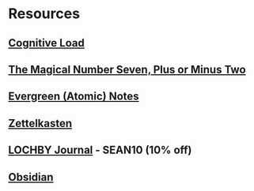 # Resources

## [Cognitive Load](https://en.wikipedia.org/wiki/Cognitive_load)

## [The Magical Number Seven, Plus or Minus Two](https://en.wikipedia.org/wiki/The_Magical_Number_Seven,_Plus_or_Minus_Two)

## [Evergreen (Atomic) Notes](https://notes.andymatuschak.org/)

## [Zettelkasten](https://zettelkasten.de/introduction/)

## [LOCHBY Journal](https://www.lochby.com/collections/frontpage/products/field-journal) - SEAN10 (10% off)

## [Obsidian](https://obsidian.md/)
